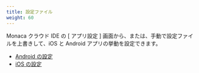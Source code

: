 ```yaml
---
title: 設定ファイル
weight: 60
---
```


Monaca クラウド IDE の [ アプリ設定 ]
画面から、または、手動で設定ファイルを上書きして、iOS と Android
アプリの挙動を設定できます。

- [Android の設定](android/)
- [iOS の設定](ios/)
